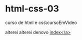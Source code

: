 # html-css-03
 curso de html e css\cursoEmVideo

 alterei
 alterei denovo
 <a href="indexis/index.html"> index<\a>